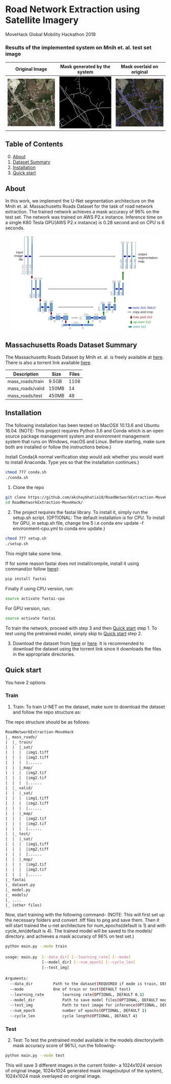 # Road Network Extraction using Satellite Imagery

MoveHack Global Mobility Hackathon 2018

### Results of the implemented system on Mnih et. al. test set image

Original Image             |Mask generated by the system|Mask overlaid on original  |
:-------------------------:|:-------------------------:|:-------------------------:|
![](assets/o.png?raw=true) |![](assets/m.png?raw=true) |![](assets/n.png?raw=true) |


## Table of Contents

0. [About](#about)
0. [Dataset Summary](#massachusetts-roads-dataset-summary)
0. [Installation](#installation)
0. [Quick start](#quick-start)

## About

In this work, we implement the U-Net segmentation architecture on the Mnih et. al. Massachusetts Roads Dataset for the task of road network extraction. The trained network achieves a mask accuracy of 96% on the test set. The network was trained on AWS P2.x instance.
Inference time on a single K80 Tesla GPU(AWS P2.x instance) is 0.28 second and on CPU is 6 seconds.

<p align="center">
  <img width="460" height="300" src="assets/u-net.png">
</p>

## Massachusetts Roads Dataset Summary

The Massachusetts Roads Dataset by Mnih et. al. is freely available at [here](https://www.cs.toronto.edu/~vmnih/data/). There is also a torrent link available [here](http://academictorrents.com/details/3b17f08ed5027ea24db04f460b7894d913f86c21).

| Description | Size  | Files  |
| --- | --- | --- |  
|mass_roads/train | 9.5GB | 1108 |
|mass_roads/valid | 150MB | 14   |
|mass_roads/test  | 450MB | 49   |

## Installation

The following installation has been tested on MacOSX 10.13.6 and Ubuntu 16.04. (NOTE: This project requires Python 3.6 and Conda which is an open source package management system and environment management system that runs on Windows, macOS and Linux. Before starting, make sure both are installed or follow the instructions below.)

Install Conda(A normal verification step would ask whether you would want to install Anaconda. Type yes so that the installation continues.)

```bash
chmod 777 conda.sh
./conda.sh
```

1. Clone the repo

```bash
git clone https://github.com/akshaybhatia10/RoadNetworkExtraction-MoveHack.git
cd RoadNetworkExtraction-MoveHack/
```

2. The project requires the fastai library. To install it, simply run the setup.sh script. (OPTIONAL: The default installation is for CPU. To install for GPU, in setup.sh file, change line 5 i.e conda env update -f environment-cpu.yml
to conda env update.)
```bash
chmod 777 setup.sh
./setup.sh
```
This might take some time.

If for some reason fastai does not install/compile, install it using command(or follow [here](https://github.com/fastai/fastai)):

```bash
pip install fastai
```

Finally if using CPU version, run: 

```bash
source activate fastai-cpu
```

For GPU version, run:

```bash
source activate fastai
```

To train the network, proceed with step 3 and then [Quick start](#train) step 1. To test using the pretrained model, simply skip to [Quick start](#test) step 2.

3. Download the dataset from [here](http://academictorrents.com/details/3b17f08ed5027ea24db04f460b7894d913f86c21) or [here](https://www.cs.toronto.edu/~vmnih/data/). It is recommended to download the dataset using the torrent link since it downloads the files in the appropriate directories.


## Quick start

You have 2 options

### Train

1. Train: To train U-NET on the dataset, make sure to download the dataset and follow the repo structure as:


The repo structure should be as follows:
```angular2html
RoadNetworkExtraction-MoveHack
|_ mass_roads/
|  |_ train/
|  |  |_sat/
|  |  |  |img1.tiff
|  |  |  |img2.tiff
|  |  |  |......
|  |  |_map/
|  |  |  |img2.tif
|  |  |  |img2.tif
|  |  |  |......
|  |_ valid/
|  |  |_sat/
|  |  |  |img1.tiff
|  |  |  |img2.tiff
|  |  |  |......
|  |  |_map/
|  |  |  |img2.tif
|  |  |  |img2.tif
|  |  |  |......
|  |_ test/
|  |  |_sat/
|  |  |  |img1.tiff
|  |  |  |img2.tiff
|  |  |  |......
|  |  |_map/
|  |  |  |img2.tif
|  |  |  |img2.tif
|  |  |  |......
|_ fastai
|_ dataset.py
|_ model.py
|_ models/
|_ ....
|_ (other files)
```

Now, start training with the following command- (NOTE: This will first set up the necessary folders and convert .tiff files to png and save them. Then it will start trained the u-net architecture for num_epochs(default is 1) and with cycle_len(default is 4). The trained model will be saved to the models/ directory. and achieves a mask accuracy of 96% on test set.)

```bash
python main.py --mode train

usage: main.py  [--data_dir] [--learning_rate] [--mode]
                [--model_dir] [--num_epoch] [--cycle_len]
                [--test_img]

Arguments:
  --data_dir		 Path to the dataset(REQUIRED if mode is train, DEFAULT mass_roads/)
  --mode 	    	 One of train or test(DEFAULT test)
  --learning_rate        learning rate(OPTIONAL, DEFAULT 0.1)
  --model_dir            Path to save model files(OPTIONAL, DEFAULT models)
  --test_img             Path to test image for inference(OPTIONAL, DEFAULT test_images/10378780_15.png)
  --num_epoch            number of epochs(OPTIONAL, DEFAULT 1)
  --cycle_len            cycle length(OPTIONAL, DEFAULT 4)
```
### Test

2. Test: To test the pretrained model available in the models directory(with mask accuracy score of 96%), run the following- 

```bash
python main.py --mode test
```

This will save 3 different images in the current folder- a 1024x1024 version of original image, 1024x1024 generated mask image(output of the system), 1024x1024 mask overlayed on original image.
